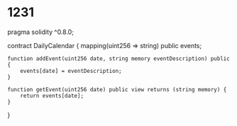# 1231
pragma solidity ^0.8.0;

contract DailyCalendar {
    mapping(uint256 => string) public events;

    function addEvent(uint256 date, string memory eventDescription) public {
        events[date] = eventDescription;
    }

    function getEvent(uint256 date) public view returns (string memory) {
        return events[date];
    }
}
